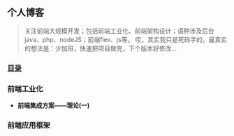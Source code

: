 ## 个人博客
> 关注前端大规模开发；包括前端工业化、前端架构设计；语种涉及后台java、php、nodeJS；前端flex、js等。
哎，其实我只是死码字的，最真实的想法是：少加班，快速把项目做完，下个版本好修改...

### [目录](https://github.com/mominger/blog/issues)
### 前端工业化
  - **前端集成方案——理论(一)**
### 前端应用框架




